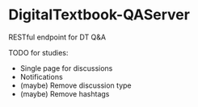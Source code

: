 # DigitalTextbook-QAServer
RESTful endpoint for DT Q&amp;A

TODO for studies:
* Single page for discussions
* Notifications
* (maybe) Remove discussion type
* (maybe) Remove hashtags
